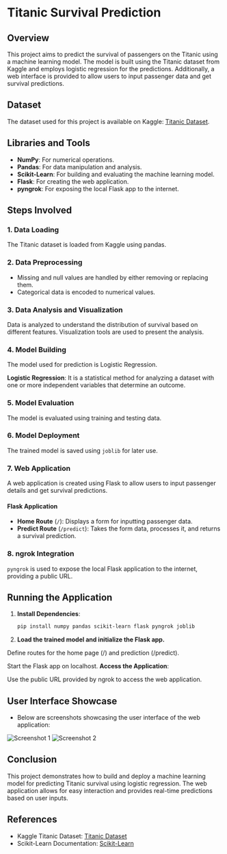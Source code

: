 # Titanic Survival Prediction

## Overview

This project aims to predict the survival of passengers on the Titanic using a machine learning model. The model is built using the Titanic dataset from Kaggle and employs logistic regression for the predictions. Additionally, a web interface is provided to allow users to input passenger data and get survival predictions.

## Dataset

The dataset used for this project is available on Kaggle: [Titanic Dataset](https://www.kaggle.com/datasets/yasserh/titanic-dataset).

## Libraries and Tools

- **NumPy**: For numerical operations.
- **Pandas**: For data manipulation and analysis.
- **Scikit-Learn**: For building and evaluating the machine learning model.
- **Flask**: For creating the web application.
- **pyngrok**: For exposing the local Flask app to the internet.

## Steps Involved

### 1. Data Loading

The Titanic dataset is loaded from Kaggle using pandas.

### 2. Data Preprocessing

- Missing and null values are handled by either removing or replacing them.
- Categorical data is encoded to numerical values.

### 3. Data Analysis and Visualization

Data is analyzed to understand the distribution of survival based on different features. Visualization tools are used to present the analysis.

### 4. Model Building

The model used for prediction is Logistic Regression.

**Logistic Regression**: It is a statistical method for analyzing a dataset with one or more independent variables that determine an outcome.

### 5. Model Evaluation

The model is evaluated using training and testing data.

### 6. Model Deployment

The trained model is saved using `joblib` for later use.

### 7. Web Application

A web application is created using Flask to allow users to input passenger details and get survival predictions.

#### Flask Application

- **Home Route** (`/`): Displays a form for inputting passenger data.
- **Predict Route** (`/predict`): Takes the form data, processes it, and returns a survival prediction.

### 8. ngrok Integration

`pyngrok` is used to expose the local Flask application to the internet, providing a public URL.

## Running the Application

1. **Install Dependencies**:
   
   ```bash
   pip install numpy pandas scikit-learn flask pyngrok joblib


2. **Load the trained model and initialize the Flask app.**

Define routes for the home page (/) and prediction (/predict).

Start the Flask app on localhost.
**Access the Application**:

Use the public URL provided by ngrok to access the web application.

## User Interface Showcase
- Below are screenshots showcasing the user interface of the web application:

![Screenshot 1](titanic_output_1.png)
![Screenshot 2](titanic_output_1.png)

## Conclusion
This project demonstrates how to build and deploy a machine learning model for predicting Titanic survival using logistic regression. The web application allows for easy interaction and provides real-time predictions based on user inputs.

## References

- Kaggle Titanic Dataset: [Titanic Dataset](https://www.kaggle.com/datasets/yasserh/titanic-dataset)
- Scikit-Learn Documentation: [Scikit-Learn](https://scikit-learn.org/stable/)
